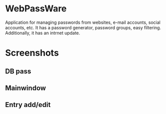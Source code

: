 # WebPassWare

Application for managing passwords from websites, e-mail accounts, social accounts, etc.
It has a password generator, password groups, easy filtering.
Additionally, it has an intrnet update.

# Screenshots

## DB pass

## Mainwindow

## Entry add/edit

